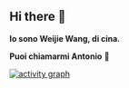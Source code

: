 ## Hi there 👋
**Io sono Weijie Wang, di cina.** 

**Puoi chiamarmi Antonio** 👯

[![activity graph](https://github-readme-activity-graph.vercel.app/graph?username=Mia&theme=merko&custom_title=muzi2018%20Attivita&hide_border=true&point=FFFFFF&days=50)](https://github.com/muzi2018)

<!--
**muzi2018/muzi2018** is a ✨ _special_ ✨ repository because its `README.md` (this file) appears on your GitHub profile.

Here are some ideas to get you started:

- 🔭 I’m currently working on ...
- 🌱 I’m currently learning ...
- 👯 I’m looking to collaborate on ...
- 🤔 I’m looking for help with ...
- 💬 Ask me about ...
- 📫 How to reach me: ...
- 😄 Pronouns: ...
- ⚡ Fun fact: ...
-->
